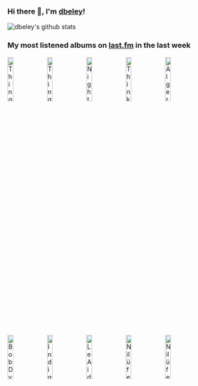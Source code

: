 ### Hi there 👋, I'm [dbeley](https://dbeley.ovh/en)!

![dbeley's github stats](https://github-readme-stats.vercel.app/api?username=dbeley)

### My most listened albums on [last.fm](https://www.last.fm/user/d_beley) in the last week

[<img src='https://lastfm.freetls.fastly.net/i/u/300x300/afaefb5aed68ff7db81107dcceeb4667.jpg' width='16%' height='16%' alt='Thingy - Morbid Curiosity'>](https://www.last.fm/music/thingy/morbid%2bcuriosity)&nbsp;
[<img src='https://lastfm.freetls.fastly.net/i/u/300x300/e12949eb6724024d0899515a078165c5.jpg' width='16%' height='16%' alt='Thingy - To The Innocent'>](https://www.last.fm/music/thingy/to%2bthe%2binnocent)&nbsp;
[<img src='https://lastfm.freetls.fastly.net/i/u/300x300/9827e274d3c741cb8cd56f26c599f2a6.png' width='16%' height='16%' alt='Nightwish - Imaginaerum'>](https://www.last.fm/music/nightwish/imaginaerum)&nbsp;
[<img src='https://lastfm.freetls.fastly.net/i/u/300x300/20b804edd49da9c2aad646438207c251.jpg' width='16%' height='16%' alt='Thinking Fellers Union Local 282 - Mother of All Saints'>](https://www.last.fm/music/thinking%2bfellers%2bunion%2blocal%2b282/mother%2bof%2ball%2bsaints)&nbsp;
[<img src='https://lastfm.freetls.fastly.net/i/u/300x300/9639167f93114bf6fee449cad0ff5322.jpg' width='16%' height='16%' alt='Algernon Cadwallader - Parrot Flies'>](https://www.last.fm/music/algernon%2bcadwallader/parrot%2bflies)&nbsp;
<br>
[<img src='https://lastfm.freetls.fastly.net/i/u/300x300/a40d4c6f854242398a7c53e067e450a6.png' width='16%' height='16%' alt='Bob Dylan - Bringing It All Back Home'>](https://www.last.fm/music/bob%2bdylan/bringing%2bit%2ball%2bback%2bhome)&nbsp;
[<img src='https://lastfm.freetls.fastly.net/i/u/300x300/3df94f21acca286411eae70389f73894.jpg' width='16%' height='16%' alt='Indigo De Souza - Any Shape You Take'>](https://www.last.fm/music/indigo%2bde%2bsouza/any%2bshape%2byou%2btake)&nbsp;
[<img src='https://lastfm.freetls.fastly.net/i/u/300x300/a08c306ddf5b178ba0448efdfa106cf6.jpg' width='16%' height='16%' alt='Le Aids - Cum To Get Her'>](https://www.last.fm/music/le%2baids/cum%2bto%2bget%2bher)&nbsp;
[<img src='https://lastfm.freetls.fastly.net/i/u/300x300/6c995a96166bd8cf25d80f2e7f918291.jpg' width='16%' height='16%' alt='Nilüfer Yanya - Miss Universe'>](https://www.last.fm/music/nil%25c3%25bcfer%2byanya/miss%2buniverse)&nbsp;
[<img src='https://lastfm.freetls.fastly.net/i/u/300x300/47eda98f52553c82c4dde3d833a3cde4.png' width='16%' height='16%' alt='Nilüfer Yanya - PAINLESS'>](https://www.last.fm/music/nil%25c3%25bcfer%2byanya/painless)&nbsp;
<br>
